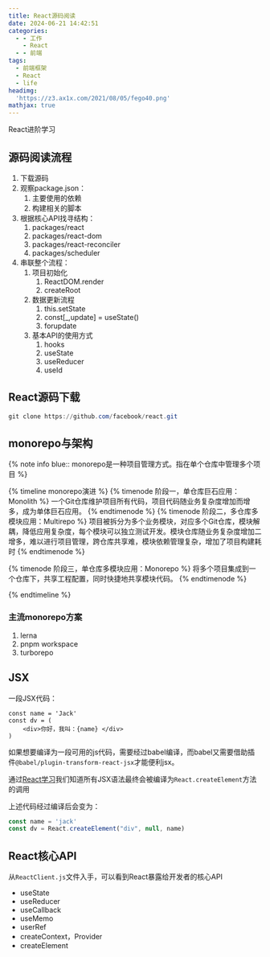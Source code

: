 ```yaml
---
title: React源码阅读
date: 2024-06-21 14:42:51
categories:
  - - 工作
    - React
  - - 前端
tags:
  - 前端框架
  - React
  - life
headimg:
  'https://z3.ax1x.com/2021/08/05/fego40.png'
mathjax: true
---
```


React进阶学习

<!-- more -->

## 源码阅读流程

1. 下载源码
2. 观察package.json：
   1. 主要使用的依赖
   2. 构建相关的脚本
3. 根据核心API找寻结构：
   1. packages/react
   2. packages/react-dom
   3. packages/react-reconciler
   4. packages/scheduler
4. 串联整个流程：
   1. 项目初始化
      1. ReactDOM.render
      2. createRoot
   2. 数据更新流程
      1. this.setState
      2. const[_,update] = useState()
      3. forupdate
   3. 基本API的使用方式
      1. hooks
      2. useState
      3. useReducer
      4. useId

## React源码下载

```powershell
git clone https://github.com/facebook/react.git
```

## monorepo与架构
{% note info blue:: monorepo是一种项目管理方式。指在单个仓库中管理多个项目 %}

{% timeline monorepo演进 %}
{% timenode 阶段一，单仓库巨石应用：Monolith %}
一个Git仓库维护项目所有代码，项目代码随业务复杂度增加而增多，成为单体巨石应用。
{% endtimenode %}
{% timenode 阶段二，多仓库多模块应用：Multirepo %}
项目被拆分为多个业务模块，对应多个Git仓库，模块解耦，降低应用复杂度，每个模块可以独立测试开发。模块仓库随业务复杂度增加二增多，难以进行项目管理，跨仓库共享难，模块依赖管理复杂，增加了项目构建耗时
{% endtimenode %}

{% timenode 阶段三，单仓库多模块应用：Monorepo %}
将多个项目集成到一个仓库下，共享工程配置，同时快捷地共享模块代码。
{% endtimenode %}

{% endtimeline %}

### 主流monorepo方案
1. lerna
2. pnpm workspace
3. turborepo

## JSX
一段JSX代码：
```JSX
const name = 'Jack'
const dv = (
	<div>你好，我叫：{name} </div>
)
```
如果想要编译为一段可用的js代码，需要经过babel编译，而babel又需要借助插件`@babel/plugin-transform-react-jsx`才能便利jsx。

通过[React学习](https://enderxiao.github.io/2022/01/05/React%E5%AD%A6%E4%B9%A0%E7%AC%94%E8%AE%B0%E4%B8%80/#React%E5%8E%9F%E7%90%86)我们知道所有JSX语法最终会被编译为`React.createElement`方法的调用

上述代码经过编译后会变为：
```javascript
const name = 'jack'
const dv = React.createElement("div", null, name)
```
## React核心API

从`ReactClient.js`文件入手，可以看到React暴露给开发者的核心API

- useState
- useReducer
- useCallback
- useMemo
- userRef
- createContext，Provider
- createElement

